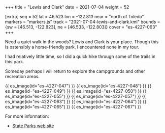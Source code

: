 +++
title = "Lewis and Clark"
date = 2021-07-04
weight = 52

[extra]
seq = 52
lat = 46.523
lon = -122.813
near = "north of Toledo"
markers = "markers.js"
track = "2021-07-04-lewis-and-clark.kml"
bounds = {sw = [46.513, -122.823], ne = [46.533, -122.803]}
cover = "es-4227-063"
+++

Need a quiet walk in the woods? Lewis and Clark is your place. Though this is ostensibly a horse-friendly park, I encountered none in my tour.

<!-- more -->

I had relatively little time, so I did a quick hike through some of the trails in this park.

Someday perhaps I will return to explore the campgrounds and other recreation areas.

{{ es_image(id="es-4227-047") }}
{{ es_image(id="es-4227-048") }}
{{ es_image(id="es-4227-049") }}
{{ es_image(id="es-4227-050") }}
{{ es_image(id="es-4227-055") }}
{{ es_image(id="es-4227-057") }}
{{ es_image(id="es-4227-063") }}
{{ es_image(id="es-4227-064") }}
{{ es_image(id="es-4227-065") }}
{{ es_image(id="es-4227-067") }}

For more information:

* [State Parks web site](https://www.parks.state.wa.us/538/Lewis-Clark)
